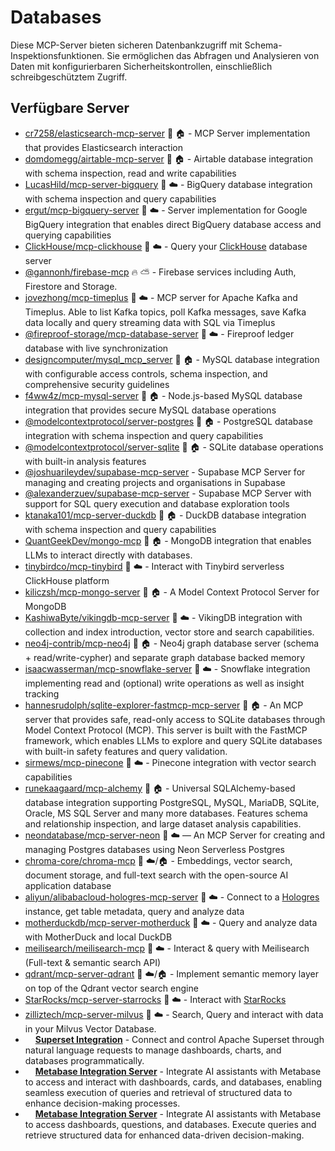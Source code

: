 # Databases

Diese MCP-Server bieten sicheren Datenbankzugriff mit Schema-Inspektionsfunktionen. Sie ermöglichen das Abfragen und Analysieren von Daten mit konfigurierbaren Sicherheitskontrollen, einschließlich schreibgeschütztem Zugriff.

## Verfügbare Server

- [cr7258/elasticsearch-mcp-server](https://github.com/cr7258/elasticsearch-mcp-server) 🐍 🏠 - MCP Server implementation that provides Elasticsearch interaction
- [domdomegg/airtable-mcp-server](https://github.com/domdomegg/airtable-mcp-server) 📇 🏠 - Airtable database integration with schema inspection, read and write capabilities
- [LucasHild/mcp-server-bigquery](https://github.com/LucasHild/mcp-server-bigquery) 🐍 ☁️ - BigQuery database integration with schema inspection and query capabilities
- [ergut/mcp-bigquery-server](https://github.com/ergut/mcp-bigquery-server) 📇 ☁️ - Server implementation for Google BigQuery integration that enables direct BigQuery database access and querying capabilities
- [ClickHouse/mcp-clickhouse](https://github.com/ClickHouse/mcp-clickhouse) 🐍 ☁️ - Query your [ClickHouse](https://clickhouse.com/) database server
- [@gannonh/firebase-mcp](https://github.com/gannonh/firebase-mcp) 🔥 ⛅️ - Firebase services including Auth, Firestore and Storage.
- [jovezhong/mcp-timeplus](https://github.com/jovezhong/mcp-timeplus) 🐍 ☁️ - MCP server for Apache Kafka and Timeplus. Able to list Kafka topics, poll Kafka messages, save Kafka data locally and query streaming data with SQL via Timeplus
- [@fireproof-storage/mcp-database-server](https://github.com/fireproof-storage/mcp-database-server) 📇 ☁️ - Fireproof ledger database with live synchronization
- [designcomputer/mysql_mcp_server](https://github.com/designcomputer/mysql_mcp_server) 🐍 🏠 - MySQL database integration with configurable access controls, schema inspection, and comprehensive security guidelines
- [f4ww4z/mcp-mysql-server](https://github.com/f4ww4z/mcp-mysql-server) 🐍 🏠 - Node.js-based MySQL database integration that provides secure MySQL database operations
- [@modelcontextprotocol/server-postgres](https://github.com/modelcontextprotocol/servers/tree/main/src/postgres) 📇 🏠 - PostgreSQL database integration with schema inspection and query capabilities
- [@modelcontextprotocol/server-sqlite](https://github.com/modelcontextprotocol/servers/tree/main/src/sqlite) 🐍 🏠 - SQLite database operations with built-in analysis features
- [@joshuarileydev/supabase-mcp-server](https://github.com/joshuarileydev/supabase) - Supabase MCP Server for managing and creating projects and organisations in Supabase
- [@alexanderzuev/supabase-mcp-server](https://github.com/alexander-zuev/supabase-mcp-server) - Supabase MCP Server with support for SQL query execution and database exploration tools
- [ktanaka101/mcp-server-duckdb](https://github.com/ktanaka101/mcp-server-duckdb) 🐍 🏠 - DuckDB database integration with schema inspection and query capabilities
- [QuantGeekDev/mongo-mcp](https://github.com/QuantGeekDev/mongo-mcp) 📇 🏠 - MongoDB integration that enables LLMs to interact directly with databases.
- [tinybirdco/mcp-tinybird](https://github.com/tinybirdco/mcp-tinybird) 🐍 ☁️ - Interact with Tinybird serverless ClickHouse platform
- [kiliczsh/mcp-mongo-server](https://github.com/kiliczsh/mcp-mongo-server) 📇 🏠 - A Model Context Protocol Server for MongoDB
- [KashiwaByte/vikingdb-mcp-server](https://github.com/KashiwaByte/vikingdb-mcp-server) 🐍 ☁️ - VikingDB integration with collection and index introduction, vector store and search capabilities.
- [neo4j-contrib/mcp-neo4j](https://github.com/neo4j-contrib/mcp-neo4j) 🐍 🏠 - Neo4j graph database server (schema + read/write-cypher) and separate graph database backed memory
- [isaacwasserman/mcp-snowflake-server](https://github.com/isaacwasserman/mcp-snowflake-server) 🐍 ☁️ - Snowflake integration implementing read and (optional) write operations as well as insight tracking
- [hannesrudolph/sqlite-explorer-fastmcp-mcp-server](https://github.com/hannesrudolph/sqlite-explorer-fastmcp-mcp-server) 🐍 🏠 - An MCP server that provides safe, read-only access to SQLite databases through Model Context Protocol (MCP). This server is built with the FastMCP framework, which enables LLMs to explore and query SQLite databases with built-in safety features and query validation.
- [sirmews/mcp-pinecone](https://github.com/sirmews/mcp-pinecone) 🐍 ☁️ - Pinecone integration with vector search capabilities
- [runekaagaard/mcp-alchemy](https://github.com/runekaagaard/mcp-alchemy) 🐍 🏠 - Universal SQLAlchemy-based database integration supporting PostgreSQL, MySQL, MariaDB, SQLite, Oracle, MS SQL Server and many more databases. Features schema and relationship inspection, and large dataset analysis capabilities.
- [neondatabase/mcp-server-neon](https://github.com/neondatabase/mcp-server-neon) 📇 ☁️ — An MCP Server for creating and managing Postgres databases using Neon Serverless Postgres
- [chroma-core/chroma-mcp](https://github.com/chroma-core/chroma-mcp) 🐍 ☁️/🏠 - Embeddings, vector search, document storage, and full-text search with the open-source AI application database
- [aliyun/alibabacloud-hologres-mcp-server](https://github.com/aliyun/alibabacloud-hologres-mcp-server) 📇 ☁️ - Connect to a [Hologres](https://www.alibabacloud.com/en/product/hologres) instance, get table metadata, query and analyze data
- [motherduckdb/mcp-server-motherduck](https://github.com/motherduckdb/mcp-server-motherduck) 🐍 ☁️ - Query and analyze data with MotherDuck and local DuckDB
- [meilisearch/meilisearch-mcp](https://github.com/meilisearch/meilisearch-mcp) 📇 ☁️ - Interact & query with Meilisearch (Full-text & semantic search API)
- [qdrant/mcp-server-qdrant](https://github.com/qdrant/mcp-server-qdrant) 🐍 ☁️/🏠 - Implement semantic memory layer on top of the Qdrant vector search engine
- [StarRocks/mcp-server-starrocks](https://github.com/StarRocks/mcp-server-starrocks) 🐍 ☁️ - Interact with [StarRocks](https://www.starrocks.io/)
- [zilliztech/mcp-server-milvus](https://github.com/zilliztech/mcp-server-milvus) 🐍 ☁️ - Search, Query and interact with data in your Milvus Vector Database.
- <img src="https://github.com/aptro.png?size=120" width="12px" height="12px" /> **[Superset Integration](https://github.com/aptro/superset-mcp)** - Connect and control Apache Superset through natural language requests to manage dashboards, charts, and databases programmatically.
- <img src="https://github.com/berry-street.png?size=120" width="12px" height="12px" /> **[Metabase Integration Server](https://github.com/berry-street/berrystreet-metabase-mcp)** - Integrate AI assistants with Metabase to access and interact with dashboards, cards, and databases, enabling seamless execution of queries and retrieval of structured data to enhance decision-making processes.
- <img src="https://github.com/berry-street.png?size=120" width="12px" height="12px" /> **[Metabase Integration Server](https://github.com/berry-street/berrystreet-metabase-mcp)** - Integrate AI assistants with Metabase to access dashboards, questions, and databases. Execute queries and retrieve structured data for enhanced data-driven decision-making. 